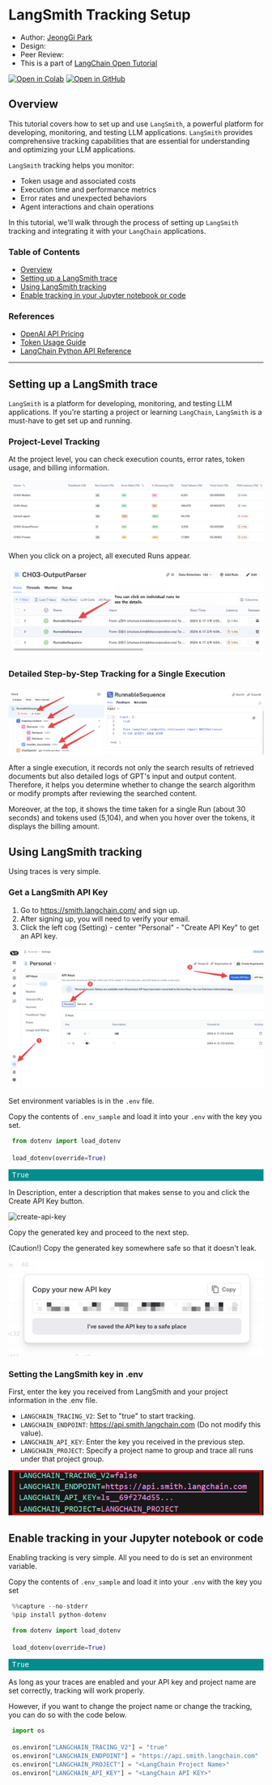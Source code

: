 <style>
.custom {
    background-color: #008d8d;
    color: white;
    padding: 0.25em 0.5em 0.25em 0.5em;
    white-space: pre-wrap;       /* css-3 */
    white-space: -moz-pre-wrap;  /* Mozilla, since 1999 */
    white-space: -pre-wrap;      /* Opera 4-6 */
    white-space: -o-pre-wrap;    /* Opera 7 */
    word-wrap: break-word;
}

pre {
    background-color: #027c7c;
    padding-left: 0.5em;
}

</style>

# LangSmith Tracking Setup

- Author: [JeongGi Park](https://github.com/jeongkpa)
- Design: []()
- Peer Review: 
- This is a part of [LangChain Open Tutorial](https://github.com/LangChain-OpenTutorial/LangChain-OpenTutorial)

[![Open in Colab](https://colab.research.google.com/assets/colab-badge.svg)](https://colab.research.google.com/github/LangChain-OpenTutorial/LangChain-OpenTutorial/blob/main/01-Basic/03-LangSmithTrackingSetup.ipynb) [![Open in GitHub](https://img.shields.io/badge/Open%20in%20GitHub-181717?style=flat-square&logo=github&logoColor=white)](https://github.com/LangChain-OpenTutorial/LangChain-OpenTutorial/blob/main/01-Basic/03-LangSmithTrackingSetup.ipynb)

## Overview

This tutorial covers how to set up and use `LangSmith`, a powerful platform for developing, monitoring, and testing LLM applications. 
`LangSmith` provides comprehensive tracking capabilities that are essential for understanding and optimizing your LLM applications.

`LangSmith` tracking helps you monitor:

- Token usage and associated costs
- Execution time and performance metrics
- Error rates and unexpected behaviors
- Agent interactions and chain operations

In this tutorial, we'll walk through the process of setting up `LangSmith` tracking and integrating it with your `LangChain` applications.

### Table of Contents

- [Overview](#overview)
- [Setting up a LangSmith trace](#setting-up-a-langsmith-trace)
- [Using LangSmith tracking](#using-langsmith-tracking)
- [Enable tracking in your Jupyter notebook or code](#enable-tracking-in-your-jupyter-notebook-or-code)

### References

- [OpenAI API Pricing](https://openai.com/api/pricing/)
- [Token Usage Guide](https://help.openai.com/en/articles/4936856-what-are-tokens-and-how-to-count-them)
- [LangChain Python API Reference](https://python.langchain.com/api_reference/community/callbacks/langchain_community.callbacks.manager.get_openai_callback.html)
---

## Setting up a LangSmith trace

`LangSmith` is a platform for developing, monitoring, and testing LLM applications. 
If you're starting a project or learning `LangChain`, `LangSmith` is a must-have to get set up and running.

### Project-Level Tracking
At the project level, you can check execution counts, error rates, token usage, and billing information.

![project-level-tracking](./img/03-langsmith-tracking-setup-01.png)

When you click on a project, all executed Runs appear.

![project-level-tracking-detail](./img/03-langsmith-tracking-setup-02.png)


### Detailed Step-by-Step Tracking for a Single Execution

![detailed-step-by-step-tracking](./img/03-langsmith-tracking-setup-03.png)


After a single execution, it records not only the search results of retrieved documents but also detailed logs of GPT's input and output content. 
Therefore, it helps you determine whether to change the search algorithm or modify prompts after reviewing the searched content.


Moreover, at the top, it shows the time taken for a single Run (about 30 seconds) and tokens used (5,104), and when you hover over the tokens, it displays the billing amount.

## Using LangSmith tracking

Using traces is very simple.

### Get a LangSmith API Key


1. Go to https://smith.langchain.com/ and sign up.
2. After signing up, you will need to verify your email.
3. Click the left cog (Setting) - center "Personal" - "Create API Key" to get an API key.

![get-api-key](./img/03-langsmith-tracking-setup-04.png)



Set environment variables is in the `.env` file.

Copy the contents of `.env_sample` and load it into your `.env` with the key you set.


```python
from dotenv import load_dotenv

load_dotenv(override=True)
```


<pre class="custom">True</pre>


In Description, enter a description that makes sense to you and click the Create API Key button.

![create-api-key](./assets/03-langsmith-tracking-setup-05.png
)


Copy the generated key and proceed to the next step.

(Caution!) Copy the generated key somewhere safe so that it doesn't leak.

![copy-api-key](./img/03-langsmith-tracking-setup-06.png)



### Setting the LangSmith key in .env


First, enter the key you received from LangSmith and your project information in the .env file.

- `LANGCHAIN_TRACING_V2`: Set to "true" to start tracking.
- `LANGCHAIN_ENDPOINT`: https://api.smith.langchain.com (Do not modify this value).
- `LANGCHAIN_API_KEY`: Enter the key you received in the previous step.
- `LANGCHAIN_PROJECT`: Specify a project name to group and trace all runs under that project group.

![setting-api-key](./img/03-langsmith-tracking-setup-07.png)



## Enable tracking in your Jupyter notebook or code

Enabling tracking is very simple. All you need to do is set an environment variable.

Copy the contents of `.env_sample` and load it into your `.env` with the key you set

```python
%%capture --no-stderr
%pip install python-dotenv
```

```python
from dotenv import load_dotenv

load_dotenv(override=True)
```




<pre class="custom">True</pre>



As long as your traces are enabled and your API key and project name are set correctly, tracking will work properly.

However, if you want to change the project name or change the tracking, you can do so with the code below.

```python
import os

os.environ["LANGCHAIN_TRACING_V2"] = "true"
os.environ["LANGCHAIN_ENDPOINT"] = "https://api.smith.langchain.com"
os.environ["LANGCHAIN_PROJECT"] = "<LangChain Project Name>"
os.environ["LANGCHAIN_API_KEY"] = "<LangChain API KEY>"
```
